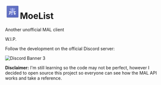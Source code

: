 # ![app-icon](https://github.com/axiel7/MoeList/blob/master/app/src/main/res/mipmap-mdpi/ic_launcher.png)MoeList
Another unofficial MAL client

W.I.P.

Follow the development on the official Discord server:

![Discord Banner 3](https://discordapp.com/api/guilds/741059285122940928/widget.png?style=banner3)


**Disclaimer:** I'm still learning so the code may not be perfect, however I decided to open source this project so everyone can see how the MAL API works and take a reference.
